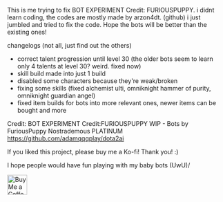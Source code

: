 This is me trying to fix BOT EXPERIMENT Credit: FURIOUSPUPPY. i didnt learn coding, the codes are mostly made by arzon4dt. (github) i just jumbled and tried to fix the code. Hope the bots will be better than the existing ones!

changelogs (not all, just find out the others)
- correct talent progression until level 30 (the older bots seem to learn only 4 talents at level 30? weird. fixed now)
- skill build made into just 1 build
- disabled some characters because they're weak/broken
- fixing some skills (fixed alchemist ulti, omniknight hammer of purity, omniknight guardian angel)
- fixed item builds for bots into more relevant ones, newer items can be bought
and more

Credit: 
BOT EXPERIMENT Credit:FURIOUSPUPPY
WIP - Bots by FuriousPuppy
Nostrademous 
PLATINUM
https://github.com/adamqqqplay/dota2ai

If you liked this project, please buy me a Ko-fi! Thank you! :)

I hope people would have fun playing with my baby bots (UwU)/

<a href='https://ko-fi.com/shiningstage' target='_blank'><img height='35' style='border:0px;height:46px;' src='https://az743702.vo.msecnd.net/cdn/kofi3.png?v=0' border='0' alt='Buy Me a Coffee at ko-fi.com' />
